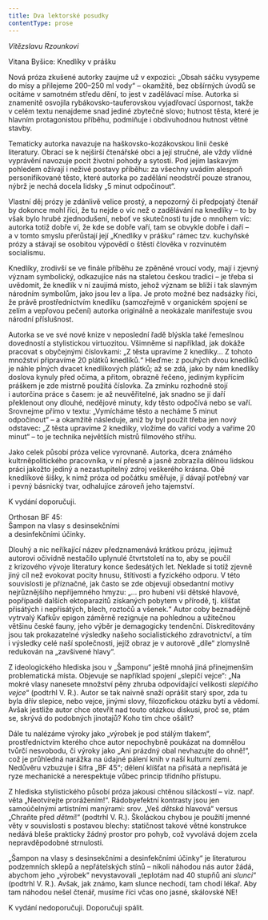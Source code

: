 ```yaml
---
title: Dva lektorské posudky
contentType: prose
---
```


_Vítězslavu Rzounkovi_

Vitana Byšice: Knedlíky v prášku

  

Nová próza zkušené autorky zaujme už v expozici: „Obsah sáčku vysypeme do mísy a přilejeme 200–250 ml vody“ – okamžitě, bez obšírných úvodů se ocitáme v samotném středu dění, to jest v zadělávací míse. Autorka si znamenitě osvojila rybákovsko-tauferovskou vyjadřovací úspornost, takže v celém textu nenajdeme snad jediné zbytečné slovo; hutnost těsta, které je hlavním protagonistou příběhu, podmiňuje i obdivuhodnou hutnost větné stavby.

Tematicky autorka navazuje na haškovsko-kozákovskou linii české literatury. Obrací se k nejširší čtenářské obci a její stručné, ale vždy vlídné vyprávění navozuje pocit životní pohody a sytosti. Pod jejím laskavým pohledem ožívají i neživé postavy příběhu: za všechny uvádím alespoň personifikované těsto, které autorka po zadělání neodstrčí pouze stranou, nýbrž je nechá docela lidsky „5 minut odpočinout“.

Vlastní děj prózy je zdánlivě velice prostý, a nepozorný či předpojatý čtenář by dokonce mohl říci, že tu nejde o víc než o zadělávání na knedlíky – to by však bylo hrubé zjednodušení, neboť ve skutečnosti tu jde o mnohem víc: autorka totiž dobře ví, že kde se dobře vaří, tam se obvykle dobře i daří – a v tomto smyslu přerůstají její „Knedlíky v prášku“ rámec tzv. kuchyňské prózy a stávají se osobitou výpovědí o štěstí člověka v rozvinutém socialismu.

Knedlíky, zrodivší se ve finále příběhu ze zpěněné vroucí vody, mají i zjevný význam symbolický, odkazujíce nás na staletou českou tradici – je třeba si uvědomit, že knedlík v ní zaujímá místo, jehož význam se blíží i tak slavným národním symbolům, jako jsou lev a lípa. Je proto možné bez nadsázky říci, že právě prostřednictvím knedlíku (samozřejmě v organickém spojení se zelím a vepřovou pečení) autorka originálně a neokázale manifestuje svou národní příslušnost.

Autorka se ve své nové knize v neposlední řadě blýskla také řemeslnou dovedností a stylistickou virtuozitou. Všimněme si například, jak dokáže pracovat s obyčejnými číslovkami: „Z těsta upravíme 2 knedlíky… Z tohoto množství připravíme 20 plátků knedlíků.“ Hleďme: z pouhých dvou knedlíků je náhle plných dvacet knedlíkových plátků; až se zdá, jako by nám knedlíky doslova kynuly před očima, a přitom, obrazně řečeno, jediným kypřícím práškem je zde mistrně použitá číslovka. Za zmínku rozhodně stojí i autorčina práce s časem: je až neuvěřitelné, jak snadno se jí daří překlenout ony dlouhé, nedějové minuty, kdy těsto odpočívá nebo se vaří. Srovnejme přímo v textu: „Vymícháme těsto a necháme 5 minut odpočinout“ – a okamžitě následuje, aniž by byl použit třeba jen nový odstavec: „Z těsta upravíme 2 knedlíky, vložíme do vařící vody a vaříme 20 minut“ – to je technika největších mistrů filmového střihu.

Jako celek působí próza velice vyrovnaně. Autorka, dcera zná­mého kultrněpolitického pracovníka, v ní přesně a jasně zobrazila dělnou lidskou práci jakožto jediný a nezastupitelný zdroj veškerého krásna. Obě knedlíkové šišky, k nimž próza od počátku směřuje, jí dávají potřebný var i pevný básnický tvar, odhalujíce zároveň jeho tajemství.

K vydání doporučuji.

Orthosan BF 45:  
Šampon na vlasy s desinsekčními  
a desinfekčními účinky.

  

Dlouhý a nic neříkající název předznamenává krátkou prózu, jejímuž autorovi očividně nestačilo uplynulé čtvrtstoletí na to, aby se poučil z krizového vývoje literatury konce šedesátých let. Neklade si totiž zjevně jiný cíl než evokovat pocity hnusu, štítivosti a fyzického odporu. V této souvislosti je příznačné, jak často se zde objevují obsedantní motivy nejrůznějšího nepříjemného hmyzu: „… pro hubení vši dětské hlavové, popřípadě dalších ektoparazitů získaných pobytem v přírodě, tj. klíšťat přisátých i nepřisátých, blech, roztočů a všenek.“ Autor coby beznadějně vytrvalý Kafkův epigon záměrně rezignuje na pohlednou a užitečnou většinu české fauny, jeho výběr je demagogicky tendenční. Diskreditovány jsou tak prokazatelné výsledky našeho socialistického zdravotnictví, a tím i výsledky celé naší společnosti, jejíž obraz je v autorově „díle“ zlomyslně redukován na „zavšivené hlavy“.

Z ideologického hlediska jsou v „Šamponu“ ještě mnohá jiná přinejmenším problematická místa. Objevuje se například spojení „slepičí vejce“: „Na mokré vlasy nanesete množství pěny zhruba odpovídající velikosti _slepičího vejce_“ (podtrhl V. R.). Autor se tak naivně snaží oprášit starý spor, zda tu byla dřív slepice, nebo vejce, jinými slovy, filozofickou otázku bytí a vědomí. Avšak jestliže autor chce otevřít nad touto otázkou diskusi, proč se, ptám se, skrývá do podobných jinotajů? Koho tím chce ošálit?

Dále tu nalézáme výroky jako „výrobek je pod stálým tlakem“, prostřednictvím kterého chce autor nepochybně poukázat na do­mnělou tvůrčí nesvobodu, či výroky jako „Ani prázdný obal nevhazujte do ohně!“, což je průhledná narážka na údajné pálení knih v naší kulturní zemi. Nedůvěru vzbuzuje i šifra „BF 45“; dělení klíšťat na přisátá a nepřisátá je ryze mechanické a nerespektuje vůbec princip třídního přístupu.

Z hlediska stylistického působí próza jakousi chtěnou siláckostí – viz. např. věta „Neotvírejte prorážením!“. Rádobyefektní kontrasty jsou jen samoúčelnými artistními manýrami: srov. „Veš _dětská_ hlavová“ versus „Chraňte před _dětmi_!“ (podtrhl V. R.). Školáckou chybou je použití jmenné věty v souvislosti s postavou blechy: statičnost takové větné konstrukce nedává bleše prakticky žádný prostor pro pohyb, což vyvolává dojem zcela nepravděpodobné strnulosti.

„Šampon na vlasy s desinsekčními a desinfekčními účinky“ je literaturou podzemních sklepů a nepřátelských stínů – nikoli náhodou nás autor žádá, abychom jeho „výrobek“ nevystavovali „teplotám nad 40 stupňů ani _slunci_“ (podtrhl V. R.). Avšak, jak známo, kam slunce nechodí, tam chodí lékař. Aby tam náhodou nešel čtenář, musíme říci včas ono jasné, skálovské NE!

K vydání nedoporučuji. Doporučuji spálit.
